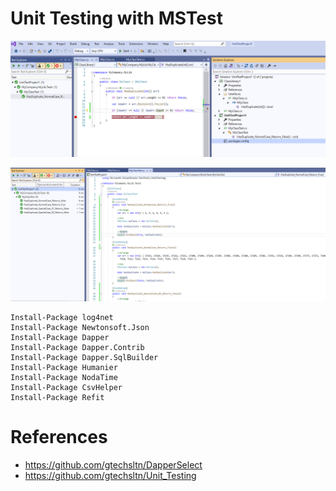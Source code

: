 # Unit Testing with MSTest

![Guide for Developer 01](docs/Unit_Testing.png)

![Guide for Developer 02](docs/Unit_Testing_02.png)


```
Install-Package log4net
Install-Package Newtonsoft.Json
Install-Package Dapper
Install-Package Dapper.Contrib
Install-Package Dapper.SqlBuilder
Install-Package Humanier
Install-Package NodaTime
Install-Package CsvHelper
Install-Package Refit
```

# References
+ https://github.com/gtechsltn/DapperSelect
+ https://github.com/gtechsltn/Unit_Testing
